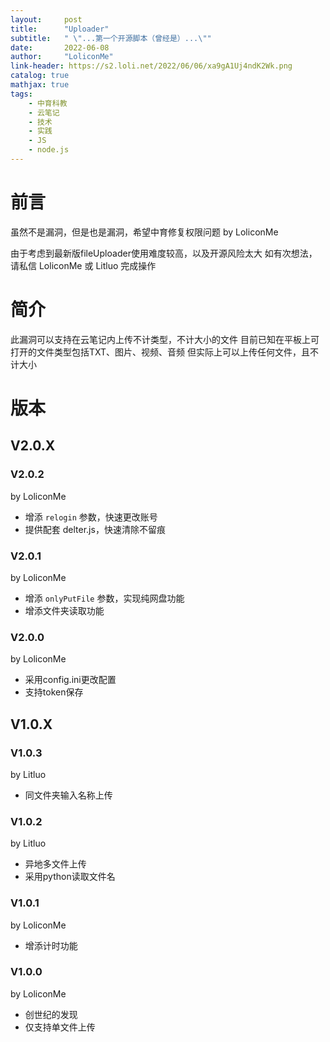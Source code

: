 ```yaml
---
layout:     post
title:      "Uploader"
subtitle:   " \"...第一个开源脚本（曾经是）...\""
date:       2022-06-08
author:     "LoliconMe"
link-header: https://s2.loli.net/2022/06/06/xa9gA1Uj4ndK2Wk.png
catalog: true
mathjax: true
tags:
    - 中育科教
    - 云笔记
    - 技术
    - 实践
    - JS
    - node.js
---
```


# 前言

虽然不是漏洞，但是也是漏洞，希望中育修复权限问题 by LoliconMe

由于考虑到最新版fileUploader使用难度较高，以及开源风险太大
如有次想法，请私信 LoliconMe 或 Litluo 完成操作

# 简介

此漏洞可以支持在云笔记内上传不计类型，不计大小的文件
目前已知在平板上可打开的文件类型包括TXT、图片、视频、音频
但实际上可以上传任何文件，且不计大小

# 版本

## V2.0.X

### V2.0.2

by LoliconMe

- 增添 `relogin` 参数，快速更改账号
- 提供配套 delter.js，快速清除不留痕

### V2.0.1

by LoliconMe

- 增添 `onlyPutFile` 参数，实现纯网盘功能
- 增添文件夹读取功能

### V2.0.0

by LoliconMe

- 采用config.ini更改配置
- 支持token保存

## V1.0.X

### V1.0.3

by Litluo

- 同文件夹输入名称上传

### V1.0.2

by Litluo

- 异地多文件上传
- 采用python读取文件名

### V1.0.1

by LoliconMe

- 增添计时功能

### V1.0.0

by LoliconMe

- 创世纪的发现
- 仅支持单文件上传
